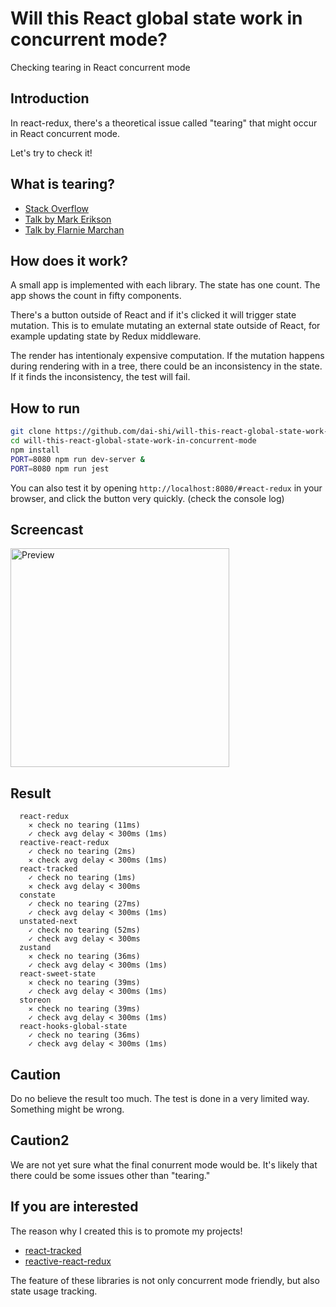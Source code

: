 # Will this React global state work in concurrent mode?

Checking tearing in React concurrent mode

## Introduction

In react-redux, there's a theoretical issue called "tearing"
that might occur in React concurrent mode.

Let's try to check it!

## What is tearing?

- [Stack Overflow](https://stackoverflow.com/questions/54891675/what-is-tearing-in-the-context-of-the-react-redux)
- [Talk by Mark Erikson](https://www.youtube.com/watch?v=yOZ4Ml9LlWE&t=933s)
- [Talk by Flarnie Marchan](https://www.youtube.com/watch?v=V1Ly-8Z1wQA&t=1079s)

## How does it work?

A small app is implemented with each library.
The state has one count.
The app shows the count in fifty components.

There's a button outside of React and
if it's clicked it will trigger state mutation.
This is to emulate mutating an external state outside of React,
for example updating state by Redux middleware.

The render has intentionaly expensive computation.
If the mutation happens during rendering with in a tree,
there could be an inconsistency in the state.
If it finds the inconsistency, the test will fail.

## How to run

```bash
git clone https://github.com/dai-shi/will-this-react-global-state-work-in-concurrent-mode.git
cd will-this-react-global-state-work-in-concurrent-mode
npm install
PORT=8080 npm run dev-server &
PORT=8080 npm run jest
```

You can also test it by opening `http://localhost:8080/#react-redux`
in your browser, and click the button very quickly. (check the console log)

## Screencast

<img src="https://user-images.githubusercontent.com/490574/61502196-ce109200-aa0d-11e9-9efc-6203545d367c.gif" alt="Preview" width="350" />


## Result

```
  react-redux
    ✕ check no tearing (11ms)
    ✓ check avg delay < 300ms (1ms)
  reactive-react-redux
    ✓ check no tearing (2ms)
    ✕ check avg delay < 300ms (1ms)
  react-tracked
    ✓ check no tearing (1ms)
    ✕ check avg delay < 300ms
  constate
    ✓ check no tearing (27ms)
    ✓ check avg delay < 300ms (1ms)
  unstated-next
    ✓ check no tearing (52ms)
    ✓ check avg delay < 300ms
  zustand
    ✕ check no tearing (36ms)
    ✓ check avg delay < 300ms (1ms)
  react-sweet-state
    ✕ check no tearing (39ms)
    ✓ check avg delay < 300ms (1ms)
  storeon
    ✕ check no tearing (39ms)
    ✓ check avg delay < 300ms (1ms)
  react-hooks-global-state
    ✓ check no tearing (36ms)
    ✓ check avg delay < 300ms (1ms)
```

## Caution

Do no believe the result too much.
The test is done in a very limited way.
Something might be wrong.

## Caution2

We are not yet sure what the final conurrent mode would be.
It's likely that there could be some issues other than "tearing."

## If you are interested

The reason why I created this is to promote my projects!

- [react-tracked](https://github.com/dai-shi/react-tracked)
- [reactive-react-redux](https://github.com/dai-shi/reactive-react-redux)

The feature of these libraries is not only concurrent mode friendly,
but also state usage tracking.

